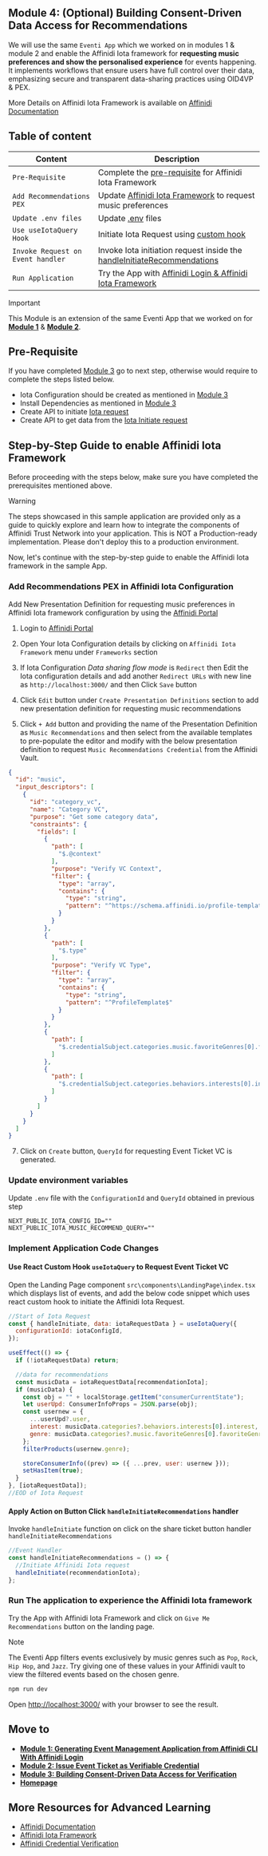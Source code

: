 ## Module 4: (Optional) Building Consent-Driven Data Access for Recommendations

We will use the same `Eventi App` which we worked on in modules 1 & module 2 and enable the Affinidi Iota framework for **requesting music preferences and show the personalised experience** for events happening. It implements workflows that ensure users have full control over their data, emphasizing secure and transparent data-sharing practices using OID4VP & PEX.

More Details on Affinidi Iota Framework is available on [Affinidi Documentation](https://docs.affinidi.com/frameworks/iota-framework/)

## Table of content

| Content                           | Description                                                                                                                                    |
| --------------------------------- | ---------------------------------------------------------------------------------------------------------------------------------------------- |
| `Pre-Requisite`                   | Complete the [pre-requisite](#pre-requisite) for Affinidi Iota Framework                                                                       |
| `Add Recommendations PEX`         | Update [Affinidi Iota Framework](#add-recommendations-pex-in-affinidi-iota-configuration) to request music preferences                         |
| `Update .env files`               | Update [.env](#update-environment-variables) files                                                                                             |
| `Use useIotaQuery Hook`           | Initiate Iota Request using [custom hook](#use-react-custom-hook-useiotaquery-to-request-event-ticket-vc)                                      |
| `Invoke Request on Event handler` | Invoke Iota initiation request inside the [handleInitiateRecommendations](#apply-action-on-button-click-handleinitiaterecommendations-handler) |
| `Run Application`                 | Try the App with [Affinidi Login & Affinidi Iota Framework](#run-the-application-to-experience-affinidi-iota-framework)                        |

> [!IMPORTANT]
> This Module is an extension of the same Eventi App that we worked on for [**Module 1**](/docs/generate-app.md) & [**Module 2**](/docs/credentials-issuance.md).

## Pre-Requisite

If you have completed [Module 3](./iota-framework-verification.md) go to next step, otherwise would require to complete the steps listed below.

- Iota Configuration should be created as mentioned in [Module 3](./iota-framework-verification.md#configure-affinidi-iota-configuration)
- Install Dependencies as mentioned in [Module 3](./iota-framework-verification.md#install-dependencies)
- Create API to initiate [Iota request](./iota-framework-verification.md#create-api-endpoint-apiiotastart-redirect-flow---initiate-request)
- Create API to get data from the [Iota Initiate request](./iota-framework-verification.md#create-api-endpoint-apiiotaiota-response---get-requested-data)

## Step-by-Step Guide to enable Affinidi Iota Framework

Before proceeding with the steps below, make sure you have completed the prerequisites mentioned above.

> [!WARNING]
> The steps showcased in this sample application are provided only as a guide to quickly explore and learn how to integrate the components of Affinidi Trust Network into your application. This is NOT a Production-ready implementation. Please don't deploy this to a production environment.

Now, let's continue with the step-by-step guide to enable the Affinidi Iota framework in the sample App.

### Add Recommendations PEX in Affinidi Iota Configuration

Add New Presentation Definition for requesting music preferences in Affinidi Iota framework configuration by using the [Affinidi Portal](https://portal.affinidi.com)

1. Login to [Affinidi Portal](https://portal.affinidi.com)

2. Open Your Iota Configuration details by clicking on `Affinidi Iota Framework` menu under `Frameworks` section

3. If Iota Configuration _Data sharing flow mode_ is `Redirect` then Edit the Iota configuration details and add another `Redirect URLs` with new line as `http://localhost:3000/` and then Click `Save` button

4. Click `Edit` button under `Create Presentation Definitions` section to add new presentation definition for requesting music recommendations

5. Click `+ Add` button and providing the name of the Presentation Definition as `Music Recommendations` and then select from the available templates to pre-populate the editor and modify with the below presentation definition to request `Music Recommendations Credential` from the Affinidi Vault.

```Json
{
  "id": "music",
  "input_descriptors": [
    {
      "id": "category_vc",
      "name": "Category VC",
      "purpose": "Get some category data",
      "constraints": {
        "fields": [
          {
            "path": [
              "$.@context"
            ],
            "purpose": "Verify VC Context",
            "filter": {
              "type": "array",
              "contains": {
                "type": "string",
                "pattern": "^https://schema.affinidi.io/profile-template/context.jsonld$"
              }
            }
          },
          {
            "path": [
              "$.type"
            ],
            "purpose": "Verify VC Type",
            "filter": {
              "type": "array",
              "contains": {
                "type": "string",
                "pattern": "^ProfileTemplate$"
              }
            }
          },
          {
            "path": [
              "$.credentialSubject.categories.music.favoriteGenres[0].favoriteGenre"
            ]
          },
          {
            "path": [
              "$.credentialSubject.categories.behaviors.interests[0].interest"
            ]
          }
        ]
      }
    }
  ]
}
```

7. Click on `Create` button, `QueryId` for requesting Event Ticket VC is generated.

### Update environment variables

Update `.env` file with the `ConfigurationId` and `QueryId` obtained in previous step

```
NEXT_PUBLIC_IOTA_CONFIG_ID=""
NEXT_PUBLIC_IOTA_MUSIC_RECOMMEND_QUERY=""
```

### Implement Application Code Changes

#### Use React Custom Hook `useIotaQuery` to Request Event Ticket VC

Open the Landing Page component `src\components\LandingPage\index.tsx` which displays list of events, and add the below code snippet which uses react custom hook to initiate the Affinidi Iota Request.

```javascript
//Start of Iota Request
const { handleInitiate, data: iotaRequestData } = useIotaQuery({
  configurationId: iotaConfigId,
});

useEffect(() => {
  if (!iotaRequestData) return;

  //data for recommendations
  const musicData = iotaRequestData[recommendationIota];
  if (musicData) {
    const obj = "" + localStorage.getItem("consumerCurrentState");
    let userUpd: ConsumerInfoProps = JSON.parse(obj);
    const usernew = {
      ...userUpd?.user,
      interest: musicData.categories?.behaviors.interests[0].interest,
      genre: musicData.categories?.music.favoriteGenres[0].favoriteGenre,
    };
    filterProducts(usernew.genre);

    storeConsumerInfo((prev) => ({ ...prev, user: usernew }));
    setHasItem(true);
  }
}, [iotaRequestData]);
//EOD of Iota Request
```

#### Apply Action on Button Click `handleInitiateRecommendations` handler

Invoke `handleInitiate` function on click on the share ticket button handler `handleInitiateRecommendations`

```javascript
//Event Handler
const handleInitiateRecommendations = () => {
  //Initiate Affinidi Iota request
  handleInitiate(recommendationIota);
};
```

### Run The application to experience the Affinidi Iota framework

Try the App with Affinidi Iota Framework and click on `Give Me Recommendations` button on the landing page.

> [!NOTE]
> The Eventi App filters events exclusively by music genres such as `Pop`, `Rock`, `Hip Hop`, and `Jazz`. Try giving one of these values in your Affinidi vault to view the filtered events based on the chosen genre.

```sh
npm run dev
```

Open [http://localhost:3000/](http://localhost:3000/) with your browser to see the result.

## Move to

- [**Module 1: Generating Event Management Application from Affinidi CLI With Affinidi Login**](/docs/generate-app.md)
- [**Module 2: Issue Event Ticket as Verifiable Credential**](/docs/credentials-issuance.md)
- [**Module 3: Building Consent-Driven Data Access for Verification**](/docs/iota-framework-verification.md)
- [**Homepage**](/README.md)

## More Resources for Advanced Learning

- [Affinidi Documentation](https://docs.affinidi.com/docs/affinidi-elements/credential-issuance/)
- [Affinidi Iota Framework](https://docs.affinidi.com/frameworks/iota-framework/)
- [Affinidi Credential Verification](https://docs.affinidi.com/docs/affinidi-elements/credential-verification/)
